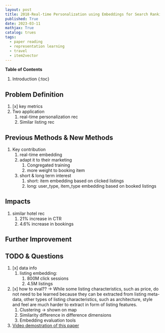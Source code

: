 ```yaml
---
layout: post
title: 2018-Real-time Personalization using Embeddings for Search Ranking at Airbnb
published: True
date: 2023-03-11
mathjax: True
catalog: trues
tags:
  - paper reading
  - representation learning
  - travel
  - item2vector
---
```


**Table of Contents**
1. Introduction
{:toc}

## Problem Definition

1. [x] key metrics
2. Two application
    1. real-time personalization rec
    2. Similar listing rec

## Previous Methods & New Methods

1. Key contribution
    1. real-time embedding 
    2. adapt it to their marketing
        1.  Congregated training
        2. more weight to booking item
    3. short & long term interest
        1. short: item embedding based on clicked listings
        2. long: user_type, item_type embedding based on booked listings

## Impacts

1. similar hotel rec
    1. 21% increase in CTR
    2. 4.6% increase in bookings

## Further Improvement


## TODO & Questions

1. [x] data info
    1. listing embedding: 
        1. 800M click sessions
        2. 4.5M listings
2. [x] how to eval?? -> While some listing characteristics, such as price, do not need to be learned because they can be extracted from listing meta-data, other types of listing characteristics, such as architecture, style and feel are much harder to extract in form of listing features.
    1. Clustering -> shown on map 
    2. Similarity difference in difference dimensions
    3. Embedding evaluation tools 
3. [Video demostration of this paper](https://www.youtube.com/watch?v=aWjsUEX7B1I&t=415s)


